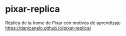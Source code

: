 # pixar-replica
Réplica de la home de Pixar con motivos de aprendizaje
https://danicanelo.github.io/pixar-replica/
